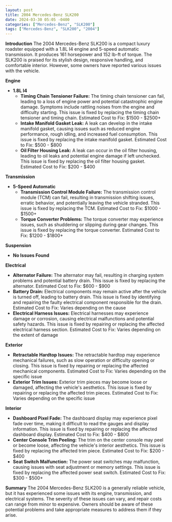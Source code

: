 ```yaml
---
layout: post
title: 2004 Mercedes-Benz SLK200
date: 2024-03-30 05:05 -0400
categories: ["Mercedes-Benz", "SLK200"]
tags: ["Mercedes-Benz", "SLK200", "2004"]
---
```

**Introduction**
The 2004 Mercedes-Benz SLK200 is a compact luxury roadster equipped with a 1.8L I4 engine and 5-speed automatic transmission. It produces 161 horsepower and 152 lb-ft of torque. The SLK200 is praised for its stylish design, responsive handling, and comfortable interior. However, some owners have reported various issues with the vehicle.

**Engine**
- **1.8L I4**
   - **Timing Chain Tensioner Failure:** The timing chain tensioner can fail, leading to a loss of engine power and potential catastrophic engine damage. Symptoms include rattling noises from the engine and difficulty starting. This issue is fixed by replacing the timing chain tensioner and timing chain. Estimated Cost to Fix: $1500 - $2500+
   - **Intake Manifold Gasket Leak:** A leak can develop in the intake manifold gasket, causing issues such as reduced engine performance, rough idling, and increased fuel consumption. This issue is fixed by replacing the intake manifold gasket. Estimated Cost to Fix: $500 - $800
   - **Oil Filter Housing Leak:** A leak can occur in the oil filter housing, leading to oil leaks and potential engine damage if left unchecked. This issue is fixed by replacing the oil filter housing gasket. Estimated Cost to Fix: $200 - $400

**Transmission**
- **5-Speed Automatic**
   - **Transmission Control Module Failure:** The transmission control module (TCM) can fail, resulting in transmission shifting issues, erratic behavior, and potentially leaving the vehicle stranded. This issue is fixed by replacing the TCM. Estimated Cost to Fix: $1000 - $1500+
   - **Torque Converter Problems:** The torque converter may experience issues, such as shuddering or slipping during gear changes. This issue is fixed by replacing the torque converter. Estimated Cost to Fix: $1200 - $1800+

**Suspension**
- **No Issues Found**

**Electrical**
- **Alternator Failure:** The alternator may fail, resulting in charging system problems and potential battery drain. This issue is fixed by replacing the alternator. Estimated Cost to Fix: $600 - $900
- **Battery Drain:** Electrical components may remain active after the vehicle is turned off, leading to battery drain. This issue is fixed by identifying and repairing the faulty electrical component responsible for the drain. Estimated Cost to Fix: Varies depending on the cause
- **Electrical Harness Issues:** Electrical harnesses may experience damage or corrosion, causing electrical malfunctions and potential safety hazards. This issue is fixed by repairing or replacing the affected electrical harness section. Estimated Cost to Fix: Varies depending on the extent of damage

**Exterior**
- **Retractable Hardtop Issues:** The retractable hardtop may experience mechanical failures, such as slow operation or difficulty opening or closing. This issue is fixed by repairing or replacing the affected mechanical components. Estimated Cost to Fix: Varies depending on the specific issue
- **Exterior Trim Issues:** Exterior trim pieces may become loose or damaged, affecting the vehicle's aesthetics. This issue is fixed by repairing or replacing the affected trim pieces. Estimated Cost to Fix: Varies depending on the specific issue

**Interior**
- **Dashboard Pixel Fade:** The dashboard display may experience pixel fade over time, making it difficult to read the gauges and display information. This issue is fixed by repairing or replacing the affected dashboard display. Estimated Cost to Fix: $400 - $800
- **Center Console Trim Peeling:** The trim on the center console may peel or become loose, affecting the vehicle's interior aesthetics. This issue is fixed by replacing the affected trim piece. Estimated Cost to Fix: $200 - $400
- **Seat Switch Malfunction:** The power seat switches may malfunction, causing issues with seat adjustment or memory settings. This issue is fixed by replacing the affected power seat switch. Estimated Cost to Fix: $300 - $500+

**Summary**
The 2004 Mercedes-Benz SLK200 is a generally reliable vehicle, but it has experienced some issues with its engine, transmission, and electrical systems. The severity of these issues can vary, and repair costs can range from minor to expensive. Owners should be aware of these potential problems and take appropriate measures to address them if they arise.
